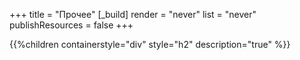 +++
title = "Прочее"
[_build]
  render = "never"
  list = "never"
  publishResources = false
+++

{{%children containerstyle="div" style="h2" description="true" %}}
